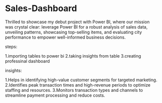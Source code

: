 # Sales-Dashboard


Thrilled to showcase my debut project with Power BI, where our mission was crystal clear: leverage Power BI for a robust analysis of sales data, unveiling patterns, showcasing top-selling items, and evaluating city performance to empower well-informed business decisions.

steps:

1.importing tables to power bi
2.taking insights from table
3.creating professinal dashboard

insights:

1.Helps in identifying high-value customer segments for targeted marketing.
2.Identifies peak transaction times and high-revenue periods to optimize staffing and resources.
3.Monitors transaction types and channels to streamline payment processing and reduce costs.
